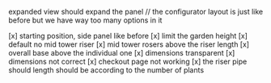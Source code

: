
expanded view should expand the panel
// the configurator layout is just like before but we have way too many options in it

[x] starting position, side panel like before
[x] limit the garden height 
[x] default no mid tower riser 
[x] mid tower rosers above the riser length 
[x] overall base above the individual one
[x] dimensions transparent 
[x] dimensions not correct 
[x] checkout page not working
[x] the riser pipe should length should be according to the number of plants


